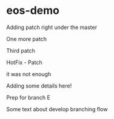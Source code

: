 # eos-demo

Adding patch right under the master

One more patch

Third patch

HotFix - Patch

it was not enough

Adding some details here!

Prep for branch E


Some text about develop branching flow
